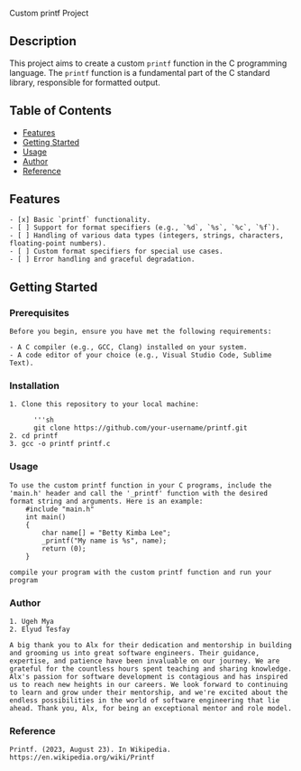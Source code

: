 Custom printf Project

## Description

This project aims to create a custom `printf` function in the C programming language. The `printf` function is a fundamental part of the C standard library, responsible for formatted output.

## Table of Contents

- [Features](#features)
- [Getting Started](#getting-started)
- [Usage](#usage)
- [Author](#author)
- [Reference](#reference)

## Features

	- [x] Basic `printf` functionality.
	- [ ] Support for format specifiers (e.g., `%d`, `%s`, `%c`, `%f`).
	- [ ] Handling of various data types (integers, strings, characters, floating-point numbers).
	- [ ] Custom format specifiers for special use cases.
	- [ ] Error handling and graceful degradation.

## Getting Started

### Prerequisites

	Before you begin, ensure you have met the following requirements:

	- A C compiler (e.g., GCC, Clang) installed on your system.
	- A code editor of your choice (e.g., Visual Studio Code, Sublime Text).

### Installation

	1. Clone this repository to your local machine:

	      '''sh
	      git clone https://github.com/your-username/printf.git
	2. cd printf
	3. gcc -o printf printf.c


### Usage

	To use the custom printf function in your C programs, include the 'main.h' header and call the '_printf' function with the desired format string and arguments. Here is an example:
		#include "main.h"
		int main()
		{
			char name[] = "Betty Kimba Lee";
			_printf("My name is %s", name);
			return (0);
		}
	
	compile your program with the custom printf function and run your program


### Author

	1. Ugeh Mya
	2. Elyud Tesfay

	A big thank you to Alx for their dedication and mentorship in building and grooming us into great software engineers. Their guidance, expertise, and patience have been invaluable on our journey. We are grateful for the countless hours spent teaching and sharing knowledge. Alx's passion for software development is contagious and has inspired us to reach new heights in our careers. We look forward to continuing to learn and grow under their mentorship, and we're excited about the endless possibilities in the world of software engineering that lie ahead. Thank you, Alx, for being an exceptional mentor and role model.



### Reference

	Printf. (2023, August 23). In Wikipedia. https://en.wikipedia.org/wiki/Printf
      
